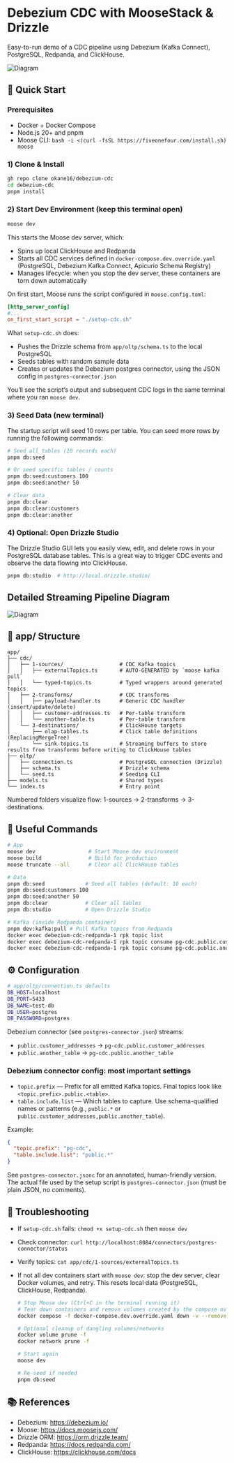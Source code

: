 # Debezium CDC with MooseStack & Drizzle

Easy-to-run demo of a CDC pipeline using Debezium (Kafka Connect), PostgreSQL, Redpanda, and ClickHouse.

![Diagram](./cdc-debezium-pg.png)

## 🚀 Quick Start

### Prerequisites

- Docker + Docker Compose
- Node.js 20+ and pnpm
- Moose CLI: `bash -i <(curl -fsSL https://fiveonefour.com/install.sh) moose`

### 1) Clone & Install

```bash
gh repo clone okane16/debezium-cdc
cd debezium-cdc
pnpm install
```

### 2) Start Dev Environment (keep this terminal open)

```bash
moose dev
```

This starts the Moose dev server, which:

- Spins up local ClickHouse and Redpanda
- Starts all CDC services defined in `docker-compose.dev.override.yaml` (PostgreSQL, Debezium Kafka Connect, Apicurio Schema Registry)
- Manages lifecycle: when you stop the dev server, these containers are torn down automatically

On first start, Moose runs the script configured in `moose.config.toml`:

```toml
[http_server_config]
#...
on_first_start_script = "./setup-cdc.sh"
```

What `setup-cdc.sh` does:

- Pushes the Drizzle schema from `app/oltp/schema.ts` to the local PostgreSQL
- Seeds tables with random sample data
- Creates or updates the Debezium postgres connector, using the JSON config in `postgres-connector.json`

You’ll see the script’s output and subsequent CDC logs in the same terminal where you ran `moose dev`.

### 3) Seed Data (new terminal)

The startup script will seed 10 rows per table. You can seed more rows by running the following commands:

```bash
# Seed all tables (10 records each)
pnpm db:seed

# Or seed specific tables / counts
pnpm db:seed:customers 100
pnpm db:seed:another 50

# Clear data
pnpm db:clear
pnpm db:clear:customers
pnpm db:clear:another
```

### 4) Optional: Open Drizzle Studio

The Drizzle Studio GUI lets you easily view, edit, and delete rows in your PostgreSQL database tables. This is a great way to trigger CDC events and observe the data flowing into ClickHouse.

```bash
pnpm db:studio  # http://local.drizzle.studio/
```

## Detailed Streaming Pipeline Diagram

![Diagram](./cdc-debezium-pipeline.png)

## 📁 app/ Structure

```text
app/
├── cdc/
│   ├── 1-sources/                  # CDC Kafka topics
│   │   ├── externalTopics.ts       # AUTO-GENERATED by `moose kafka pull`
│   │   └── typed-topics.ts         # Typed wrappers around generated topics
│   ├── 2-transforms/               # CDC transforms
│   │   ├── payload-handler.ts      # Generic CDC handler (insert/update/delete)
│   │   ├── customer-addresses.ts   # Per-table transform
│   │   └── another-table.ts        # Per-table transform
│   └── 3-destinations/             # ClickHouse targets
│       ├── olap-tables.ts          # Click table definitions (ReplacingMergeTree)
│       └── sink-topics.ts          # Streaming buffers to store results from transforms before writing to ClickHouse tables
├── oltp/
│   ├── connection.ts               # PostgreSQL connection (Drizzle)
│   ├── schema.ts                   # Drizzle schema
│   └── seed.ts                     # Seeding CLI
├── models.ts                       # Shared types
└── index.ts                        # Entry point
```

Numbered folders visualize flow: 1-sources → 2-transforms → 3-destinations.

## 🔧 Useful Commands

```bash
# App
moose dev                 # Start Moose dev environment
moose build               # Build for production
moose truncate --all      # Clear all ClickHouse tables

# Data
pnpm db:seed             # Seed all tables (default: 10 each)
pnpm db:seed:customers 100
pnpm db:seed:another 50
pnpm db:clear            # Clear all tables
pnpm db:studio           # Open Drizzle Studio

# Kafka (inside Redpanda container)
pnpm dev:kafka:pull # Pull Kafka topics from Redpanda
docker exec debezium-cdc-redpanda-1 rpk topic list
docker exec debezium-cdc-redpanda-1 rpk topic consume pg-cdc.public.customer_addresses --num 5
docker exec debezium-cdc-redpanda-1 rpk topic consume pg-cdc.public.another_table --num 5
```

## ⚙️ Configuration

```bash
# app/oltp/connection.ts defaults
DB_HOST=localhost
DB_PORT=5433
DB_NAME=test-db
DB_USER=postgres
DB_PASSWORD=postgres
```

Debezium connector (see `postgres-connector.json`) streams:

- `public.customer_addresses` → `pg-cdc.public.customer_addresses`
- `public.another_table` → `pg-cdc.public.another_table`

### Debezium connector config: most important settings

- `topic.prefix` — Prefix for all emitted Kafka topics. Final topics look like `<topic.prefix>.public.<table>`.
- `table.include.list` — Which tables to capture. Use schema-qualified names or patterns (e.g., `public.*` or `public.customer_addresses,public.another_table`).

Example:

```json
{
  "topic.prefix": "pg-cdc",
  "table.include.list": "public.*"
}
```

See `postgres-connector.jsonc` for an annotated, human-friendly version. The actual file used by the setup script is `postgres-connector.json` (must be plain JSON, no comments).

## 🐛 Troubleshooting

- If `setup-cdc.sh` fails: `chmod +x setup-cdc.sh` then `moose dev`
- Check connector: `curl http://localhost:8084/connectors/postgres-connector/status`
- Verify topics: `cat app/cdc/1-sources/externalTopics.ts`

- If not all dev containers start with `moose dev`: stop the dev server, clear Docker volumes, and retry. This resets local data (PostgreSQL, ClickHouse, Redpanda).

  ```bash
  # Stop Moose dev (Ctrl+C in the terminal running it)
  # Tear down containers and remove volumes created by the compose override
  docker compose -f docker-compose.dev.override.yaml down -v --remove-orphans

  # Optional cleanup of dangling volumes/networks
  docker volume prune -f
  docker network prune -f

  # Start again
  moose dev

  # Re-seed if needed
  pnpm db:seed
  ```

## 📚 References

- Debezium: https://debezium.io/
- Moose: https://docs.moosejs.com/
- Drizzle ORM: https://orm.drizzle.team/
- Redpanda: https://docs.redpanda.com/
- ClickHouse: https://clickhouse.com/docs
